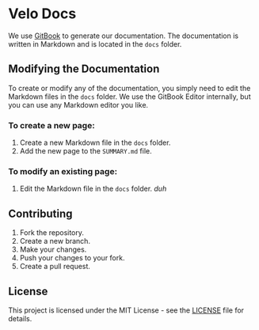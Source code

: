 # Velo Docs

We use [GitBook](https://www.gitbook.com) to generate our documentation. The documentation is
written in Markdown and is located in the `docs` folder.

## Modifying the Documentation

To create or modify any of the documentation, you simply need to edit the Markdown files in the
`docs` folder. We use the GitBook Editor internally, but you can use any Markdown editor you like.

### To create a new page:

1. Create a new Markdown file in the `docs` folder.
2. Add the new page to the `SUMMARY.md` file.

### To modify an existing page:

1. Edit the Markdown file in the `docs` folder. _duh_

## Contributing

1. Fork the repository.
2. Create a new branch.
3. Make your changes.
4. Push your changes to your fork.
5. Create a pull request.

## License

This project is licensed under the MIT License - see the [LICENSE](LICENSE) file for details.
